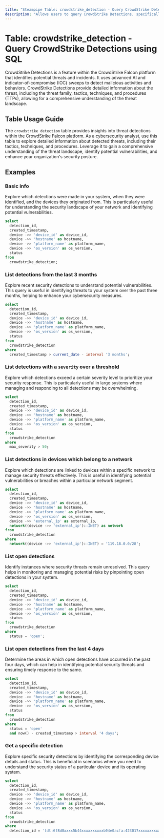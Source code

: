 ```yaml
---
title: "Steampipe Table: crowdstrike_detection - Query CrowdStrike Detections using SQL"
description: "Allows users to query CrowdStrike Detections, specifically the detection of threats and incidents across the CrowdStrike platform."
---
```


# Table: crowdstrike_detection - Query CrowdStrike Detections using SQL

CrowdStrike Detections is a feature within the CrowdStrike Falcon platform that identifies potential threats and incidents. It uses advanced AI and indicator-of-compromise (IOC) sweeps to detect malicious activities and behaviors. CrowdStrike Detections provide detailed information about the threat, including the threat family, tactics, techniques, and procedures (TTPs), allowing for a comprehensive understanding of the threat landscape.

## Table Usage Guide

The `crowdstrike_detection` table provides insights into threat detections within the CrowdStrike Falcon platform. As a cybersecurity analyst, use this table to explore detailed information about detected threats, including their tactics, techniques, and procedures. Leverage it to gain a comprehensive understanding of the threat landscape, identify potential vulnerabilities, and enhance your organization's security posture.

## Examples

### Basic info
Explore which detections were made in your system, when they were identified, and the devices they originated from. This is particularly useful for understanding the security landscape of your network and identifying potential vulnerabilities.

```sql
select
  detection_id,
  created_timestamp,
  device ->> 'device_id' as device_id,
  device ->> 'hostname' as hostname,
  device ->> 'platform_name' as platform_name,
  device ->> 'os_version' as os_version,
  status
from
  crowdstrike_detection;
```

### List detections from the last 3 months
Explore recent security detections to understand potential vulnerabilities. This query is useful in identifying threats to your system over the past three months, helping to enhance your cybersecurity measures.

```sql
select
  detection_id,
  created_timestamp,
  device ->> 'device_id' as device_id,
  device ->> 'hostname' as hostname,
  device ->> 'platform_name' as platform_name,
  device ->> 'os_version' as os_version,
  status
from
  crowdstrike_detection
where
  created_timestamp > current_date - interval '3 months';
```

### List detections with a `severity` over a threshold
Explore which detections exceed a certain severity level to prioritize your security response. This is particularly useful in large systems where managing and responding to all detections may be overwhelming.

```sql
select
  detection_id,
  created_timestamp,
  device ->> 'device_id' as device_id,
  device ->> 'hostname' as hostname,
  device ->> 'platform_name' as platform_name,
  device ->> 'os_version' as os_version,
  status
from
  crowdstrike_detection
where
  max_severity > 50;
```

### List detections in devices which belong to a network
Explore which detections are linked to devices within a specific network to manage security threats effectively. This is useful in identifying potential vulnerabilities or breaches within a particular network segment.

```sql
select
  detection_id,
  created_timestamp,
  device ->> 'device_id' as device_id,
  device ->> 'hostname' as hostname,
  device ->> 'platform_name' as platform_name,
  device ->> 'os_version' as os_version,
  device ->> 'external_ip' as external_ip,
  network((device ->> 'external_ip')::INET) as network
from
  crowdstrike_detection
where
  network((device ->> 'external_ip')::INET) = '119.18.0.0/28';
```

### List open detections
Identify instances where security threats remain unresolved. This query helps in monitoring and managing potential risks by pinpointing open detections in your system.

```sql
select
  detection_id,
  created_timestamp,
  device ->> 'device_id' as device_id,
  device ->> 'hostname' as hostname,
  device ->> 'platform_name' as platform_name,
  device ->> 'os_version' as os_version,
  status
from
  crowdstrike_detection
where
  status = 'open';
```

### List open detections from the last 4 days
Determine the areas in which open detections have occurred in the past four days, which can help in identifying potential security threats and ensuring timely response to the same.

```sql
select
  detection_id,
  created_timestamp,
  device ->> 'device_id' as device_id,
  device ->> 'hostname' as hostname,
  device ->> 'platform_name' as platform_name,
  device ->> 'os_version' as os_version,
  status
from
  crowdstrike_detection
where
  status = 'open'
  and now() - created_timestamp > interval '4 days';
```

### Get a specific detection
Explore specific security detections by identifying the corresponding device details and status. This is beneficial in scenarios where you need to understand the security status of a particular device and its operating system.

```sql
select
  detection_id,
  created_timestamp,
  device ->> 'device_id' as device_id,
  device ->> 'hostname' as hostname,
  device ->> 'platform_name' as platform_name,
  device ->> 'os_version' as os_version,
  status
from
  crowdstrike_detection
where
  detection_id = 'ldt:6f8d8xxxx5b44xxxxxxxxxxb04e0acfa:423017xxxxxxxxxx41';
```